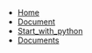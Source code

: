 <!-- docs/_sidebar.md -->

* [Home](/)
* [Document](reference/DOCUMENT.md)
* [Start_with_python](Intro_Tutorials/Start_With_Python.md)
* [Documents](Explanation/DOCUMENTS.md)
